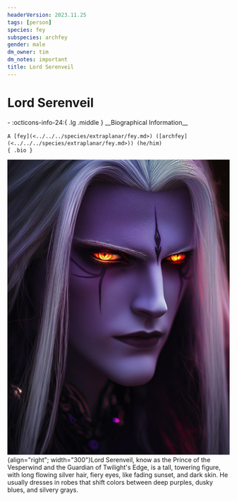 ```yaml
---
headerVersion: 2023.11.25
tags: [person]
species: fey
subspecies: archfey
gender: male
dm_owner: tim
dm_notes: important
title: Lord Serenveil
---
```

# Lord Serenveil
<div class="grid cards ext-narrow-margin ext-one-column" markdown>
- :octicons-info-24:{ .lg .middle } __Biographical Information__

    A [fey](<../../../species/extraplanar/fey.md>) ([archfey](<../../../species/extraplanar/fey.md>)) (he/him)  
    { .bio }

</div>


![Lord Serenveil](../../../assets/lord-serenveil.jpg){align="right"; width="300"}Lord Serenveil, know as the Prince of the Vesperwind and the Guardian of Twilight's Edge, is a tall, towering figure, with long flowing silver hair, fiery eyes, like fading sunset, and dark skin. He usually dresses in robes that shift colors between deep purples, dusky blues, and silvery grays.



